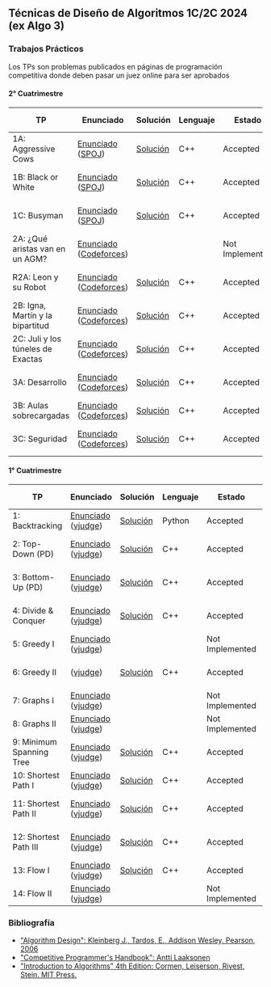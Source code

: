 ## Técnicas de Diseño de Algoritmos 1C/2C 2024 (ex Algo 3)

### Trabajos Prácticos

Los TPs son problemas publicados en páginas de programación competitiva donde deben pasar un juez online para ser aprobados

#### 2° Cuatrimestre

| TP | Enunciado | Solución | Lenguaje | Estado | Tiempo < Límite |
|-----|-------------------------------------------------------------------------- |-------------------------------------------------------------------------| - | - | - |
| 1A: Aggressive Cows | [Enunciado](https://github.com/arielbakal/uba_tda/blob/main/TPs/2C/TP1/Cows/enunciado.pdf) ([SPOJ](https://www.spoj.com/TDA242C1/problems/AGGRCOW/)) | [Solución](https://github.com/arielbakal/uba_tda/blob/main/TPs/2C/TP1/Cows/sol.cpp) | C++ | Accepted | 130ms < 2000ms |
| 1B: Black or White | [Enunciado](https://github.com/arielbakal/uba_tda/blob/main/TPs/2C/TP1/Black%20or%20White/enunciado.pdf) ([SPOJ](https://www.spoj.com/TDA242C1/problems/BORW/)) | [Solución](https://github.com/arielbakal/uba_tda/blob/main/TPs/2C/TP1/Black%20or%20White/sol.cpp) | C++ | Accepted | 6070ms < 9584ms |
| 1C: Busyman | [Enunciado](https://github.com/arielbakal/uba_tda/blob/main/TPs/2C/TP1/Busyman/enunciado.pdf) ([SPOJ](https://www.spoj.com/TDA242C1/problems/BUSYMAN/)) | [Solución](https://github.com/arielbakal/uba_tda/blob/main/TPs/2C/TP1/Busyman/sol.cpp) | C++ | Accepted | 330ms < 1000ms |
| 2A: ¿Qué aristas van en un AGM? | [Enunciado](https://github.com/arielbakal/uba_tda/blob/main/TPs/2C/TP2/enunciado_tp2.pdf) ([Codeforces](https://codeforces.com/gym/551343/problem/A)) | | | Not Implemented |  |
| R2A: Leon y su Robot | [Enunciado](https://github.com/arielbakal/uba_tda/blob/main/TPs/2C/TP2/enunciado_rtp2.pdf) ([Codeforces](https://codeforces.com/gym/567029/problem/A)) | [Solución](https://github.com/arielbakal/uba_tda/blob/main/TPs/2C/TP2/Le%C3%B3n%20y%20su%20Robot/sol.cpp) | C++ | Accepted | 1077ms < 2000ms |
| 2B: Igna, Martín y la bipartitud | [Enunciado](https://github.com/arielbakal/uba_tda/blob/main/TPs/2C/TP2/enunciado_tp2.pdf) ([Codeforces](https://codeforces.com/gym/551343/problem/B)) | [Solución](https://github.com/arielbakal/uba_tda/blob/main/TPs/2C/TP2/Inga%2C%20Mart%C3%ADn%20y%20la%20bipartitud/sol.cpp) | C++ | Accepted | 327ms < 2000ms |
| 2C: Juli y los túneles de Exactas | [Enunciado](https://github.com/arielbakal/uba_tda/blob/main/TPs/2C/TP2/enunciado_tp2.pdf) ([Codeforces](https://codeforces.com/gym/551343/problem/C)) | [Solución](https://github.com/arielbakal/uba_tda/blob/main/TPs/2C/TP2/Juli%20y%20los%20t%C3%BAneles%20de%20Exactas/sol.cpp) | C++ | Accepted | 358ms < 3000ms |
| 3A: Desarrollo | [Enunciado](https://github.com/arielbakal/uba_tda/blob/main/TPs/2C/TP3/enunciado_tp3.pdf) ([Codeforces](https://codeforces.com/gym/562517/problem/A)) | [Solución](https://github.com/arielbakal/uba_tda/blob/main/TPs/2C/TP3/Desarrollo/sol.cpp) | C++ | Accepted | 872ms < 3000ms |
| 3B: Aulas sobrecargadas | [Enunciado](https://github.com/arielbakal/uba_tda/blob/main/TPs/2C/TP3/enunciado_tp3.pdf) ([Codeforces](https://codeforces.com/gym/562517/problem/B)) | [Solución](https://github.com/arielbakal/uba_tda/blob/main/TPs/2C/TP3/Aulas%20sobrecargadas/sol.cpp) | C++ | Accepted | 62ms < 1000ms |
| 3C: Seguridad | [Enunciado](https://github.com/arielbakal/uba_tda/blob/main/TPs/2C/TP3/enunciado_tp3.pdf) ([Codeforces](https://codeforces.com/gym/562517/problem/C)) | [Solución](https://github.com/arielbakal/uba_tda/tree/main/TPs/2C/TP3/Seguridad/sol.cpp) | C++ | Accepted | 625ms < 2000ms |

#### 1° Cuatrimestre

| TP | Enunciado | Solución | Lenguaje | Estado | Tiempo < Límite |
|-----|-------------------------------------------------------------------------- |-------------------------------------------------------------------------| - | - | - |
| 1: Backtracking | [Enunciado](https://github.com/arielbakal/uba_tda/blob/main/TPs/1C/TP1/enunciado.pdf) ([vjudge](https://vjudge.net/problem/UVA-11804)) | [Solución](https://github.com/arielbakal/uba_tda/blob/main/TPs/1C/TP1/solucion.py) | Python | Accepted | 40ms < 1000ms |
| 2: Top-Down (PD) | [Enunciado](https://github.com/arielbakal/uba_tda/blob/main/TPs/1C/TP2/enunciado.pdf) ([vjudge](https://vjudge.net/problem/UVA-11790)) | [Solución](https://github.com/arielbakal/uba_tda/blob/main/TPs/1C/TP2/solucion.cpp) | C++ | Accepted | 130ms < 1000ms |
| 3: Bottom-Up (PD) | [Enunciado](https://github.com/arielbakal/uba_tda/blob/main/TPs/1C/TP3/enunciado.pdf) ([vjudge](https://vjudge.net/problem/UVA-1231)) | [Solución](https://github.com/arielbakal/uba_tda/blob/main/TPs/1C/TP3/solucion.cpp) | C++ | Accepted | 420ms < 3000ms |
| 4: Divide & Conquer | [Enunciado](https://github.com/arielbakal/uba_tda/blob/main/TPs/1C/TP4/enunciado.pdf) ([vjudge](https://vjudge.net/problem/CodeForces-559B)) | [Solución](https://github.com/arielbakal/uba_tda/blob/main/TPs/1C/TP4/solucion.cpp) | C++ | Accepted | 1765ms < 2000ms |
| 5: Greedy I | [Enunciado](https://github.com/arielbakal/uba_tda/blob/main/TPs/1C/TP5/enunciado.pdf) ([vjudge](https://vjudge.net/problem/SPOJ-GERGOVIA)) |  |  | Not Implemented |  |
| 6: Greedy II | ([vjudge](https://vjudge.net/problem/CodeForces-1215C)) | [Solución](https://github.com/arielbakal/uba_tda/blob/main/TPs/1C/TP6/solucion.cpp) | C++ | Accepted | 186ms < 2000ms |
| 7: Graphs I | [Enunciado](https://github.com/arielbakal/uba_tda/blob/main/TPs/1C/TP7/enunciado.pdf) ([vjudge](https://vjudge.net/problem/UVA-321)) |  |  | Not Implemented |  |
| 8: Graphs II | [Enunciado](https://github.com/arielbakal/uba_tda/blob/main/TPs/1C/TP8/enunciado.pdf) ([vjudge](https://vjudge.net/problem/UVA-10765)) |  |  | Not Implemented |  |
| 9: Minimum Spanning Tree | [Enunciado](https://github.com/arielbakal/uba_tda/blob/main/TPs/1C/TP9/enunciado.pdf) ([vjudge](https://vjudge.net/problem/UVA-1235)) | [Solución](https://github.com/arielbakal/uba_tda/blob/main/TPs/1C/TP9/sol.cpp) | C++ | Accepted | 30ms < 3000ms |
| 10: Shortest Path I | [Enunciado](https://github.com/arielbakal/uba_tda/blob/main/TPs/1C/TP10/enunciado.pdf) ([vjudge](https://vjudge.net/problem/UVA-10801)) | [Solución](https://github.com/arielbakal/uba_tda/blob/main/TPs/1C/TP10/sol.cpp) | C++ | Accepted | 0ms < 3000ms |
| 11: Shortest Path II | [Enunciado](https://github.com/arielbakal/uba_tda/blob/main/TPs/1C/TP11/enunciado.pdf) ([vjudge](https://vjudge.net/problem/UVA-515)) | [Solución](https://github.com/arielbakal/uba_tda/blob/main/TPs/1C/TP11/sol.cpp) | C++ | Accepted | 140ms < 3000ms |
| 12: Shortest Path III | [Enunciado](https://github.com/arielbakal/uba_tda/blob/main/TPs/1C/TP12/enunciado.pdf) ([vjudge](https://vjudge.net/problem/UVA-13211)) | [Solución](https://github.com/arielbakal/uba_tda/blob/main/TPs/1C/TP12/sol_dantzig.cpp) | C++ | Accepted | 1780ms < 5000ms |
| 13: Flow I | [Enunciado](https://github.com/arielbakal/uba_tda/blob/main/TPs/1C/TP13/enunciado.pdf) ([vjudge](https://vjudge.net/problem/UVA-11045)) | [Solución](https://github.com/arielbakal/uba_tda/blob/main/TPs/1C/TP13/sol.cpp) | C++ | Accepted | 0ms < 3000ms |
| 14: Flow II | [Enunciado](https://github.com/arielbakal/uba_tda/blob/main/TPs/1C/TP14/enunciado.pdf) ([vjudge](https://vjudge.net/problem/UVA-11380)) |  | | Not Implemented |  |

### Bibliografía

- ["Algorithm Design": Kleinberg J., Tardos, E., Addison Wesley, Pearson, 2006](https://edisciplinas.usp.br/pluginfile.php/7933913/course/section/6549987/Algorithm%20Design.pdf)
- ["Competitive Programmer's Handbook": Antti Laaksonen](https://cses.fi/book/book.pdf)
- ["Introduction to Algorithms" 4th Edition: Cormen, Leiserson, Rivest, Stein. MIT Press.](https://dl.ebooksworld.ir/books/Introduction.to.Algorithms.4th.Leiserson.Stein.Rivest.Cormen.MIT.Press.9780262046305.EBooksWorld.ir.pdf)
